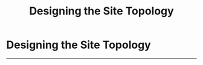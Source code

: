 ﻿---
title: Designing the Site Topology
filename: ActiveDirectory\Designing-the-Site-Topology.md
ms.date: 2022.6.23
---

# Designing the Site Topology

---

